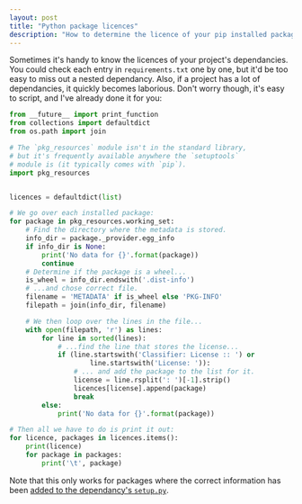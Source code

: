 ```yaml
---
layout: post
title: "Python package licences"
description: "How to determine the licence of your pip installed packages"
---
```


Sometimes it's handy to know the licences of your project's dependancies. You
could check each entry in `requirements.txt` one by one, but it'd be too easy
to miss out a nested dependancy. Also, if a project has a lot of dependancies,
it quickly becomes laborious. Don't worry though, it's easy to script, and I've
already done it for you:

```python
from __future__ import print_function
from collections import defaultdict
from os.path import join

# The `pkg_resources` module isn't in the standard library,
# but it's frequently available anywhere the `setuptools`
# module is (it typically comes with `pip`).
import pkg_resources


licences = defaultdict(list)

# We go over each installed package:
for package in pkg_resources.working_set:
    # Find the directory where the metadata is stored.
    info_dir = package._provider.egg_info
    if info_dir is None:
        print('No data for {}'.format(package))
        continue
    # Determine if the package is a wheel...
    is_wheel = info_dir.endswith('.dist-info')
    # ...and chose correct file.
    filename = 'METADATA' if is_wheel else 'PKG-INFO'
    filepath = join(info_dir, filename)

    # We then loop over the lines in the file...
    with open(filepath, 'r') as lines:
        for line in sorted(lines):
            # ...find the line that stores the license...
            if (line.startswith('Classifier: License :: ') or
                    line.startswith('License: ')):
                # ... and add the package to the list for it.
                license = line.rsplit(': ')[-1].strip()
                licences[license].append(package)
                break
        else:
            print('No data for {}'.format(package))

# Then all we have to do is print it out:
for licence, packages in licences.items():
    print(licence)
    for package in packages:
        print('\t', package)
```

Note that this only works for packages where the correct information has been
[added to the dependancy's
`setup.py`](https://packaging.python.org/distributing/#license).
